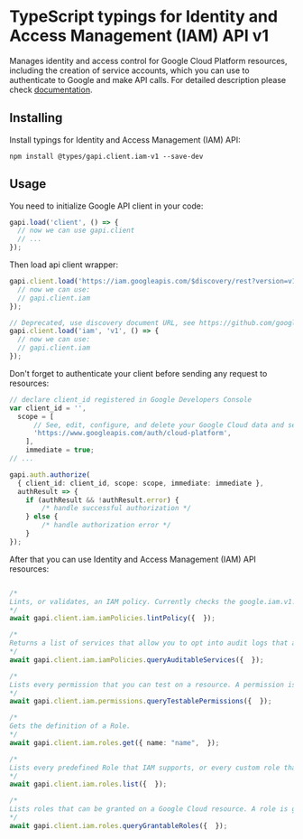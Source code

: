 # TypeScript typings for Identity and Access Management (IAM) API v1

Manages identity and access control for Google Cloud Platform resources, including the creation of service accounts, which you can use to authenticate to Google and make API calls. 
For detailed description please check [documentation](https://cloud.google.com/iam/).

## Installing

Install typings for Identity and Access Management (IAM) API:

```
npm install @types/gapi.client.iam-v1 --save-dev
```

## Usage

You need to initialize Google API client in your code:

```typescript
gapi.load('client', () => {
  // now we can use gapi.client
  // ...
});
```

Then load api client wrapper:

```typescript
gapi.client.load('https://iam.googleapis.com/$discovery/rest?version=v1', () => {
  // now we can use:
  // gapi.client.iam
});
```

```typescript
// Deprecated, use discovery document URL, see https://github.com/google/google-api-javascript-client/blob/master/docs/reference.md#----gapiclientloadname----version----callback--
gapi.client.load('iam', 'v1', () => {
  // now we can use:
  // gapi.client.iam
});
```

Don't forget to authenticate your client before sending any request to resources:

```typescript
// declare client_id registered in Google Developers Console
var client_id = '',
  scope = [
      // See, edit, configure, and delete your Google Cloud data and see the email address for your Google Account.
      'https://www.googleapis.com/auth/cloud-platform',
    ],
    immediate = true;
// ...

gapi.auth.authorize(
  { client_id: client_id, scope: scope, immediate: immediate },
  authResult => {
    if (authResult && !authResult.error) {
        /* handle successful authorization */
    } else {
        /* handle authorization error */
    }
});
```

After that you can use Identity and Access Management (IAM) API resources: <!-- TODO: make this work for multiple namespaces -->

```typescript

/*
Lints, or validates, an IAM policy. Currently checks the google.iam.v1.Binding.condition field, which contains a condition expression for a role binding. Successful calls to this method always return an HTTP `200 OK` status code, even if the linter detects an issue in the IAM policy.
*/
await gapi.client.iam.iamPolicies.lintPolicy({  });

/*
Returns a list of services that allow you to opt into audit logs that are not generated by default. To learn more about audit logs, see the [Logging documentation](https://cloud.google.com/logging/docs/audit).
*/
await gapi.client.iam.iamPolicies.queryAuditableServices({  });

/*
Lists every permission that you can test on a resource. A permission is testable if you can check whether a principal has that permission on the resource.
*/
await gapi.client.iam.permissions.queryTestablePermissions({  });

/*
Gets the definition of a Role.
*/
await gapi.client.iam.roles.get({ name: "name",  });

/*
Lists every predefined Role that IAM supports, or every custom role that is defined for an organization or project.
*/
await gapi.client.iam.roles.list({  });

/*
Lists roles that can be granted on a Google Cloud resource. A role is grantable if the IAM policy for the resource can contain bindings to the role.
*/
await gapi.client.iam.roles.queryGrantableRoles({  });
```
